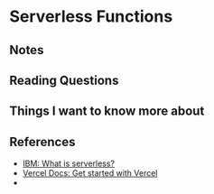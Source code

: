 # Serverless Functions

## Notes



## Reading Questions



## Things I want to know more about



## References

- [IBM: What is serverless?](https://www.ibm.com/topics/serverless)
- [Vercel Docs: Get started with Vercel](https://vercel.com/docs/getting-started-with-vercel)
- 
